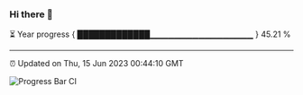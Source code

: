 ### Hi there 👋

⏳ Year progress { █████████████▁▁▁▁▁▁▁▁▁▁▁▁▁▁▁▁▁ } 45.21 %

---

⏰ Updated on Thu, 15 Jun 2023 00:44:10 GMT

![Progress Bar CI](https://github.com/Shyam-Makwana/GitHub-Actions-Demo/workflows/Progress%20Bar%20CI/badge.svg)
